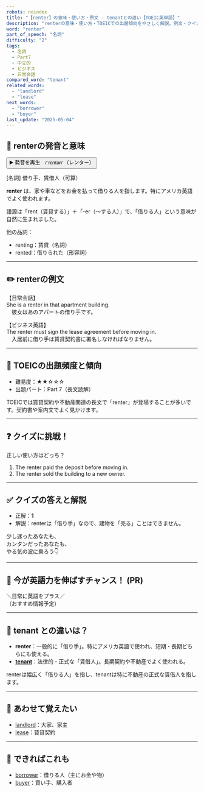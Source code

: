 ```yaml
---
robots: noindex
title: "【renter】の意味・使い方・例文 ― tenantとの違い【TOEIC英単語】"
description: "renterの意味・使い方・TOEICでの出題傾向をやさしく解説。例文・クイズ付きでtenantとの違いもわかりやすく学べます。"
word: "renter"
part_of_speech: "名詞"
difficulty: "2"
tags:
  - 名詞
  - Part7
  - 中立的
  - ビジネス
  - 日常会話
compared_word: "tenant"
related_words:
  - "landlord"
  - "lease"
next_words:
  - "borrower"
  - "buyer"
last_update: "2025-05-04"
---
```


## 🔰 renterの発音と意味

<button class="play-audio" onclick="playTTS('renter')">
  <span class="play-audio-main">
    ▶️ 発音を再生　/ˈrɛntər/
  </span>
  <span class="play-audio-sub">
    （レンター）
  </span>
</button>

[名詞] 借り手、賃借人（可算）

**renter** は、家や車などをお金を払って借りる人を指します。特にアメリカ英語でよく使われます。

語源は「rent（賃貸する）」＋「-er（～する人）」で、「借りる人」という意味が自然に生まれました。

他の品詞：  
- renting：賃貸（名詞）
- rented：借りられた（形容詞）

---

## ✏️ renterの例文

【日常会話】  
She is a renter in that apartment building.  
　彼女はあのアパートの借り手です。

【ビジネス英語】  
The renter must sign the lease agreement before moving in.  
　入居前に借り手は賃貸契約書に署名しなければなりません。

---

## 🎯 TOEICの出題頻度と傾向

- 難易度：★★☆☆☆
- 出題パート：Part 7（長文読解）

TOEICでは賃貸契約や不動産関連の長文で「renter」が登場することが多いです。契約書や案内文でよく見かけます。

---

## ❓ クイズに挑戦！

正しい使い方はどっち？

1. The renter paid the deposit before moving in.  
2. The renter sold the building to a new owner.

---

## ✅ クイズの答えと解説

- 正解：**1**
- 解説：renterは「借り手」なので、建物を「売る」ことはできません。

少し迷ったあなたも、  
カンタンだったあなたも、  
やる気の波に乗ろう👇️

---

## 🚀 今が英語力を伸ばすチャンス！ (PR)

<div class="info-center">
＼日常に英語をプラス／<br>  
（おすすめ情報予定）
</div>

---

## 🤔  tenant との違いは？

- **renter**：一般的に「借り手」。特にアメリカ英語で使われ、短期・長期どちらにも使える。
- **[tenant](/word/tenant)**：法律的・正式な「賃借人」。長期契約や不動産でよく使われる。

renterは幅広く「借りる人」を指し、tenantは特に不動産の正式な賃借人を指します。

---

## 🧩 あわせて覚えたい

- [landlord](/word/landlord)：大家、家主
- [lease](/word/lease)：賃貸契約

---

## 📖 できればこれも

- [borrower](/word/borrower)：借りる人（主にお金や物）
- [buyer](/word/buyer)：買い手、購入者

<!-- cvid: aid37_bid23 -->
